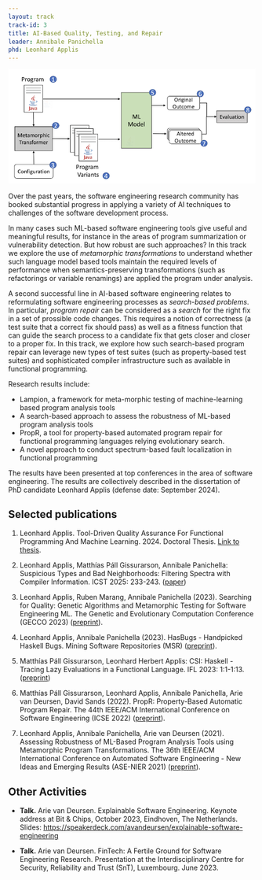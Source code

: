 ```yaml
---
layout: track
track-id: 3
title: AI-Based Quality, Testing, and Repair
leader: Annibale Panichella
phd: Leonhard Applis
---
```


![](../img/lampion.png)

Over the past years, the software engineering research community has booked substantial progress in applying a variety of AI techniques to challenges of the software development process.

In many cases such ML-based software engineering tools give useful and meaningful results, for instance in the areas of program summarization or vulnerability detection. But how robust are such approaches? In this track we explore the use of _metamorphic transformations_ to understand whether such language model based tools maintain the required levels of performance when semantics-preserving transformations (such as refactorings or variable renamings) are applied the program under analysis.

A second successful line in AI-based software engineering relates to reformulating software engineering processes as _search-based problems_. 
In particular, _program repair_ can be considered as a _search_ for the right fix in a set of prossible code changes.
This requires a notion of correctness (a test suite that a correct fix should pass) as well as a fitness function that can guide the search process to a candidate fix that gets closer and closer to a proper fix.
In this track, we explore how such search-based program repair can leverage new types of test suites (such as property-based test suites) and sophisticated compiler infrastructure such as available in functional programming.

Research results include:

- Lampion, a framework for meta-morphic testing of machine-learning based program analysis tools
- A search-based approach to assess the robustness of ML-based program analysis tools
- PropR, a tool for property-based automated program repair for functional programming languages relying evolutionary search.
- A novel approach to conduct spectrum-based fault localization in functional programming

The results have been presented at top conferences in the area of software engineering. The results are collectively described in the dissertation of PhD candidate Leonhard Applis (defense date: September 2024).

## Selected publications

1. Leonhard Applis. Tool-Driven Quality Assurance For Functional Programming And Machine Learning. 2024. Doctoral Thesis. [Link to thesis](https://resolver.tudelft.nl/uuid:4d048249-e59d-4a82-9e11-714b2b25163f).

1. Leonhard Applis, Matthías Páll Gissurarson, Annibale Panichella:
Suspicious Types and Bad Neighborhoods: Filtering Spectra with Compiler Information. ICST 2025: 233-243. ([paper](https://research.tudelft.nl/en/publications/suspicious-types-and-bad-neighborhoods-filtering-spectra-with-com))

1. Leonhard Applis, Ruben Marang, Annibale Panichella (2023). Searching for Quality: Genetic Algorithms and Metamorphic Testing for Software Engineering ML. The Genetic and Evolutionary Computation Conference (GECCO 2023) ([preprint](https://research.tudelft.nl/en/publications/searching-for-quality-genetic-algorithms-and-metamorphic-testing-)).

1. Leonhard Applis, Annibale Panichella (2023). HasBugs - Handpicked Haskell Bugs. Mining Software Repositories (MSR) ([preprint](https://research.tudelft.nl/en/publications/hasbugs-handpicked-haskell-bugs)).

1. Matthías Páll Gissurarson, Leonhard Herbert Applis: CSI: Haskell - Tracing Lazy Evaluations in a Functional Language. IFL 2023: 1:1-1:13. ([preprint](https://research.tudelft.nl/en/publications/csi-haskell-tracing-lazy-evaluations-in-a-functional-language))

1. Matthías Páll Gissurarson, Leonhard Applis, Annibale Panichella, Arie van Deursen, David Sands (2022). PropR: Property-Based Automatic Program Repair. The 44th IEEE/ACM International Conference on Software Engineering (ICSE 2022)  ([preprint](https://research.tudelft.nl/en/publications/propr-property-based-automatic-program-repair)).

1. Leonhard Applis, Annibale Panichella, Arie van Deursen (2021). Assessing Robustness of ML-Based Program Analysis Tools using Metamorphic Program Transformations. The 36th IEEE/ACM International Conference on Automated Software Engineering - New Ideas and Emerging Results (ASE-NIER 2021) ([preprint](https://research.tudelft.nl/en/publications/assessing-robustness-of-ml-based-program-analysis-tools-using-met)).

## Other Activities

-   **Talk.** Arie van Deursen. Explainable Software Engineering. Keynote address at Bit & Chips, October 2023, Eindhoven, The Netherlands. Slides: <https://speakerdeck.com/avandeursen/explainable-software-engineering>

-   **Talk.** Arie van Deursen. FinTech: A Fertile Ground for Software Engineering Research. Presentation at the Interdisciplinary Centre for Security, Reliability and Trust (SnT), Luxembourg. June 2023.
